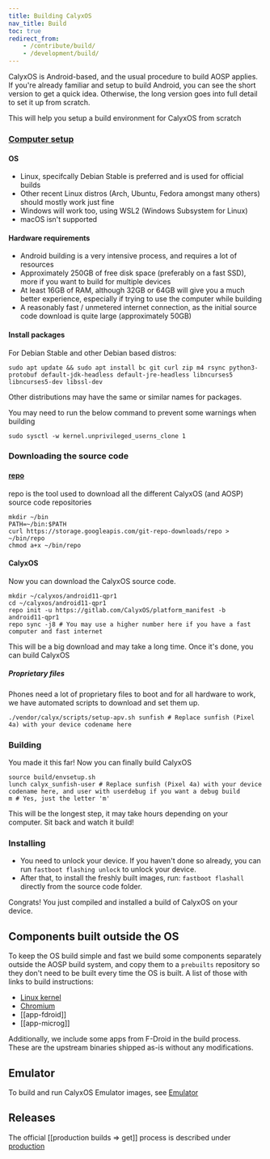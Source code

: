 ```yaml
---
title: Building CalyxOS
nav_title: Build
toc: true
redirect_from:
    - /contribute/build/
    - /development/build/
---
```


CalyxOS is Android-based, and the usual procedure to build AOSP applies. If you're already familiar and setup to build Android, you can see the short version to get a quick idea. Otherwise, the long version goes into full detail to set it up from scratch.

This will help you setup a build environment for CalyxOS from scratch

### [Computer setup](https://source.android.com/setup/build/initializing)

#### OS
* Linux, specifcally Debian Stable is preferred and is used for official builds
* Other recent Linux distros (Arch, Ubuntu, Fedora amongst many others) should mostly work just fine
* Windows will work too, using WSL2 (Windows Subsystem for Linux)
* macOS isn't supported

#### Hardware requirements
* Android building is a very intensive process, and requires a lot of resources
* Approximately 250GB of free disk space (preferably on a fast SSD), more if you want to build for multiple devices
* At least 16GB of RAM, although 32GB or 64GB will give you a much better experience, especially if trying to use the computer while building
* A reasonably fast / unmetered internet connection, as the initial source code download is quite large (approximately 50GB)

#### Install packages

For Debian Stable and other Debian based distros:

```shell
sudo apt update && sudo apt install bc git curl zip m4 rsync python3-protobuf default-jdk-headless default-jre-headless libncurses5 libncurses5-dev libssl-dev
```

Other distributions may have the same or similar names for packages.

You may need to run the below command to prevent some warnings when building

```shell
sudo sysctl -w kernel.unprivileged_userns_clone 1
```

### Downloading the source code

#### [repo](https://source.android.com/setup/develop#installing-repo)
repo is the tool used to download all the different CalyxOS (and AOSP) source code repositories

```shell
mkdir ~/bin
PATH=~/bin:$PATH
curl https://storage.googleapis.com/git-repo-downloads/repo > ~/bin/repo
chmod a+x ~/bin/repo
```

#### CalyxOS
Now you can download the CalyxOS source code.

```shell
mkdir ~/calyxos/android11-qpr1
cd ~/calyxos/android11-qpr1
repo init -u https://gitlab.com/CalyxOS/platform_manifest -b android11-qpr1
repo sync -j8 # You may use a higher number here if you have a fast computer and fast internet
```

This will be a big download and may take a long time. Once it's done, you can build CalyxOS

##### Proprietary files
Phones need a lot of proprietary files to boot and for all hardware to work, we have automated scripts to download and set them up.

```shell
./vendor/calyx/scripts/setup-apv.sh sunfish # Replace sunfish (Pixel 4a) with your device codename here
```

### Building
You made it this far! Now you can finally build CalyxOS

```shell
source build/envsetup.sh
lunch calyx_sunfish-user # Replace sunfish (Pixel 4a) with your device codename here, and user with userdebug if you want a debug build
m # Yes, just the letter 'm'
```

This will be the longest step, it may take hours depending on your computer. Sit back and watch it build!

### Installing
* You need to unlock your device. If you haven't done so already, you can run `fastboot flashing unlock` to unlock your device.
* After that, to install the freshly built images, run: `fastboot flashall` directly from the source code folder.

Congrats! You just compiled and installed a build of CalyxOS on your device.

## Components built outside the OS
To keep the OS build simple and fast we build some components separately outside the AOSP build system, and copy them to a `prebuilts` repository so they don't need to be built every time the OS is built. A list of those with links to build instructions:

* [Linux kernel](kernel)
* [Chromium](chromium)
* [[app-fdroid]]
* [[app-microg]]

Additionally, we include some apps from F-Droid in the build process. These are the upstream binaries shipped as-is without any modifications.

## Emulator
To build and run CalyxOS Emulator images, see [Emulator](emulator)

## Releases

The official [[production builds => get]] process is described under [production](production)